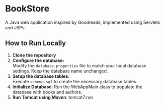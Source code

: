 # BookStore

A Java web application inspired by Goodreads, implemented using Servlets and JSPs.

## How to Run Locally

1. **Clone the repository**  
2. **Configure the database:**  
Modify the `database.properties` file to match your local database settings. Keep the database name unchanged.
3. **Setup the database tables:**  
Execute `schema.sql` to create the necessary database tables.
4. **Initialize Database**:
Run the WebAppMain class to populate the database with books and authors.
5. **Run Tomcat using Maven**:
tomcat7:run
